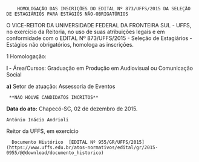         HOMOLOGAÇÃO DAS INSCRIÇÕES DO EDITAL Nº 873/UFFS/2015 DA SELEÇÃO DE ESTAGIÁRIOS PARA ESTÁGIOS NÃO-OBRIGATÓRIOS  

O VICE-REITOR DA UNIVERSIDADE FEDERAL DA FRONTEIRA SUL - UFFS, no exercício da Reitoria, no uso de suas atribuições legais e em conformidade com o EDITAL Nº 873/UFFS/2015 - Seleção de Estagiários - Estágios não obrigatórios, homologa as inscrições.

 1 Homologação:

 **I -** Área/Cursos: Graduação em Produção em Audiovisual ou Comunicação Social

 **a)** Setor de atuação: Assessoria de Eventos

     **NÃO HOUVE CANDIDATOS INCRITOS**

      

   **Data do ato:** Chapecó-SC, 02 de dezembro de 2015.   
 

    Antônio Inácio Andrioli   
 Reitor da UFFS, em exercício 

      Documento Histórico  [EDITAL Nº 955/GR/UFFS/2015](https://www.uffs.edu.br/atos-normativos/edital/gr/2015-0955/@@download/documento_historico)     
      